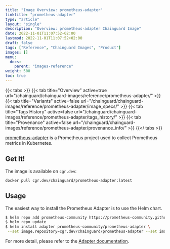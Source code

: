 ```yaml
---
title: "Image Overview: prometheus-adapter"
linktitle: "prometheus-adapter"
type: "article"
layout: "single"
description: "Overview: prometheus-adapter Chainguard Image"
date: 2022-11-01T11:07:52+02:00
lastmod: 2022-11-01T11:07:52+02:00
draft: false
tags: ["Reference", "Chainguard Images", "Product"]
images: []
menu:
  docs:
    parent: "images-reference"
weight: 500
toc: true
---
```


{{< tabs >}}
{{< tab title="Overview" active=true url="/chainguard/chainguard-images/reference/prometheus-adapter/" >}}
{{< tab title="Variants" active=false url="/chainguard/chainguard-images/reference/prometheus-adapter/image_specs/" >}}
{{< tab title="Tags History" active=false url="/chainguard/chainguard-images/reference/prometheus-adapter/tags_history/" >}}
{{< tab title="Provenance" active=false url="/chainguard/chainguard-images/reference/prometheus-adapter/provenance_info/" >}}
{{</ tabs >}}



[prometheus-adapter](https://github.com/kubernetes-sigs/prometheus-adapter) is a Prometheus project used to collect Prometheus metrics in Kubernetes.


## Get It!

The image is available on `cgr.dev`:

```
docker pull cgr.dev/chainguard/prometheus-adapter:latest
```

## Usage

The easiest way to install the Prometheus Adapter is to use the Helm chart.

```bash
$ helm repo add prometheus-community https://prometheus-community.github.io/helm-charts
$ helm repo update
$ helm install adapter prometheus-community/prometheus-adapter \
 --set image.repository=cgr.dev/chainguard/prometheus-adapter --set image.tag=latest
```

For more detail, please refer to the [Adapter documentation](https://github.com/kubernetes-sigs/prometheus-adapter).

